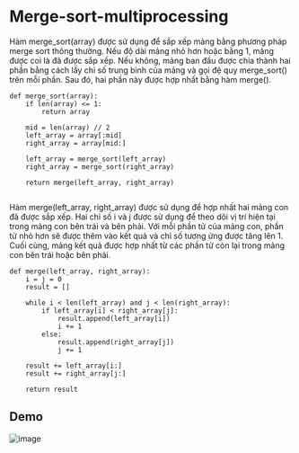 # Merge-sort-multiprocessing

Hàm merge_sort(array) được sử dụng để sắp xếp mảng bằng phương pháp merge sort thông thường. Nếu độ dài mảng nhỏ hơn hoặc bằng 1, mảng được coi là đã được sắp xếp. Nếu không, mảng ban đầu được chia thành hai phần bằng cách lấy chỉ số trung bình của mảng và gọi đệ quy merge_sort() trên mỗi phần. Sau đó, hai phần này được hợp nhất bằng hàm merge().

```
def merge_sort(array):
    if len(array) <= 1:
        return array

    mid = len(array) // 2
    left_array = array[:mid]
    right_array = array[mid:]

    left_array = merge_sort(left_array)
    right_array = merge_sort(right_array)

    return merge(left_array, right_array)
    
```

Hàm merge(left_array, right_array) được sử dụng để hợp nhất hai mảng con đã được sắp xếp. Hai chỉ số i và j được sử dụng để theo dõi vị trí hiện tại trong mảng con bên trái và bên phải. Với mỗi phần tử của mảng con, phần tử nhỏ hơn sẽ được thêm vào kết quả và chỉ số tương ứng được tăng lên 1. Cuối cùng, mảng kết quả được hợp nhất từ các phần tử còn lại trong mảng con bên trái hoặc bên phải.

```
def merge(left_array, right_array):
    i = j = 0
    result = []

    while i < len(left_array) and j < len(right_array):
        if left_array[i] < right_array[j]:
            result.append(left_array[i])
            i += 1
        else:
            result.append(right_array[j])
            j += 1

    result += left_array[i:]
    result += right_array[j:]

    return result
```

## Demo
![image](https://user-images.githubusercontent.com/94096493/224488350-5f275e74-aa70-4a62-9d11-9ad9d0010975.png)
